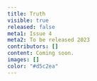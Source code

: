 ```yaml
---
title: Truth
visible: true
released: false
meta1: Issue 4
meta2: To be released 2023
contributors: []
content: Coming soon.
images: []
color: "#d5c2ea"
---
```

